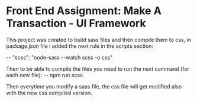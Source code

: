 # Front End Assignment: Make A Transaction - UI Framework

This project was created to build sass files and then compile them to css, 
in package.json file i added the next rule in the scripts section:

-- "scss": "node-sass --watch scss -o css"

Then to be able to compile the files you need to run the next command (for each new file):
-- npm run scss

Then everytime you modify a sass file, the css file will get modified also with the new css compiled version.